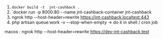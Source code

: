 

1. `docker build -t  jnt-cashback .`
2.  `docker run -p 8000:80 --name jnt-cashback-container jnt-cashback
3.  ngrok http --host-header=rewrite https://jnt-cashback.localtest:443
4. php artisan queue:work -v --stop-when-empty -> do it in shell / cron job 

macos : ngrok http --host-header=rewrite https://dev-jnt-cashback.test  
